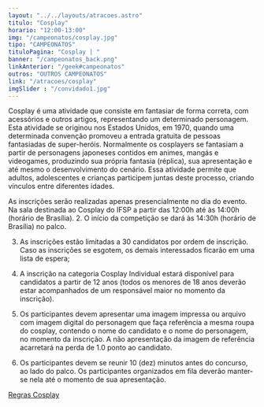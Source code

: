 ```yaml
---
layout: "../../layouts/atracoes.astro"
titulo: "Cosplay"
horario: "12:00-13:00"
img: "/campeonatos/cosplay.jpg"
tipo: "CAMPEONATOS"
tituloPagina: "Cosplay | "
banner: "/campeonatos_back.png"
linkAnterior: "/geek#campeonatos"
outros: "OUTROS CAMPEONATOS"
link: "/atracoes/cosplay"
imgSlider : "/convidado1.jpg"
---
```


Cosplay é uma atividade que consiste em fantasiar de forma correta, com
acessórios e outros artigos, representando um determinado personagem.
Esta atividade se originou nos Estados Unidos, em 1970, quando uma
determinada convenção promoveu a entrada gratuita de pessoas fantasiadas
de super-heróis.
Normalmente os cosplayers se fantasiam a partir de personagens japoneses
contidos em animes, mangás e videogames, produzindo sua própria fantasia
(réplica), sua apresentação e até mesmo o desenvolvimento do cenário. Essa
atividade permite que adultos, adolescentes e crianças participem juntas
deste processo, criando vínculos entre diferentes idades.

As inscrições serão realizadas apenas presencialmente no dia do evento. Na
sala destinada ao Cosplay do IFSP a partir das 12:00h até às 14:00h (horário
de Brasília).
2. O início da competição se dará às 14:30h (horário de Brasília) no palco.

3. As inscrições estão limitadas a 30 candidatos por ordem de inscrição. Caso
as inscrições se esgotem, os demais interessados ficarão em uma lista de
espera;

4. A inscrição na categoria Cosplay Individual estará disponível para candidatos
a partir de 12 anos (todos os menores de 18 anos deverão estar
acompanhados de um responsável maior no momento da inscrição).

5. Os participantes devem apresentar uma imagem impressa ou arquivo com
imagem digital do personagem que faça referência a mesma roupa do
cosplay, contendo o nome do candidato e o nome do personagem, no
momento da inscrição. A não apresentação da imagem de referência
acarretará na perda de 1.0 ponto ao candidato.

6. Os participantes devem se reunir 10 (dez) minutos antes do concurso, ao lado
do palco. Os participantes organizados em fila deverão manter-se nela até o
momento de sua apresentação.

[Regras Cosplay](https://drive.google.com/file/d/1Ap3YEKT9XeQjWsIRTQKhQPIovQewTV4q/view?usp=sharing)